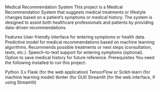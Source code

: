 Medical Recommendation System
This project is a Medical Recommendation System that suggests medical treatments or lifestyle changes based on a patient’s symptoms or medical history. The system is designed to assist both healthcare professionals and patients by providing data-driven recommendations.

Features
User-friendly interface for entering symptoms or health data.
Predictive model for medical recommendations based on machine learning algorithms.
Recommends possible treatments or next steps (consultation, tests, etc.).
Speech-to-text support for entering symptoms (optional).
Option to save medical history for future reference.
Prerequisites
You need the following installed to run this project:

Python 3.x
Flask (for the web application)
TensorFlow or Scikit-learn (for machine learning model)
tkinter (for GUI)
Streamlit (for the web interface, if using Streamlit)
